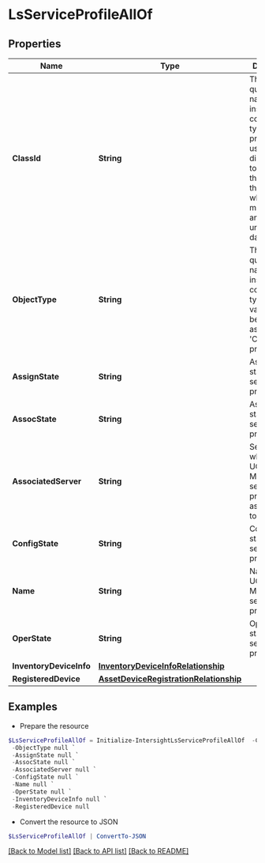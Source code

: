 # LsServiceProfileAllOf
## Properties

Name | Type | Description | Notes
------------ | ------------- | ------------- | -------------
**ClassId** | **String** | The fully-qualified name of the instantiated, concrete type. This property is used as a discriminator to identify the type of the payload when marshaling and unmarshaling data. | [default to "ls.ServiceProfile"]
**ObjectType** | **String** | The fully-qualified name of the instantiated, concrete type. The value should be the same as the &#39;ClassId&#39; property. | [default to "ls.ServiceProfile"]
**AssignState** | **String** | Assignment state of the service profile. | [optional] [readonly] 
**AssocState** | **String** | Association state of the service profile. | [optional] [readonly] 
**AssociatedServer** | **String** | Server to which the UCS Manager service profile is associated to. | [optional] [readonly] 
**ConfigState** | **String** | Configuration state of the service profile. | [optional] [readonly] 
**Name** | **String** | Name of the UCS Manager service profile. | [optional] [readonly] 
**OperState** | **String** | Operational state of the service profile. | [optional] [readonly] 
**InventoryDeviceInfo** | [**InventoryDeviceInfoRelationship**](InventoryDeviceInfoRelationship.md) |  | [optional] 
**RegisteredDevice** | [**AssetDeviceRegistrationRelationship**](AssetDeviceRegistrationRelationship.md) |  | [optional] 

## Examples

- Prepare the resource
```powershell
$LsServiceProfileAllOf = Initialize-IntersightLsServiceProfileAllOf  -ClassId null `
 -ObjectType null `
 -AssignState null `
 -AssocState null `
 -AssociatedServer null `
 -ConfigState null `
 -Name null `
 -OperState null `
 -InventoryDeviceInfo null `
 -RegisteredDevice null
```

- Convert the resource to JSON
```powershell
$LsServiceProfileAllOf | ConvertTo-JSON
```

[[Back to Model list]](../README.md#documentation-for-models) [[Back to API list]](../README.md#documentation-for-api-endpoints) [[Back to README]](../README.md)

